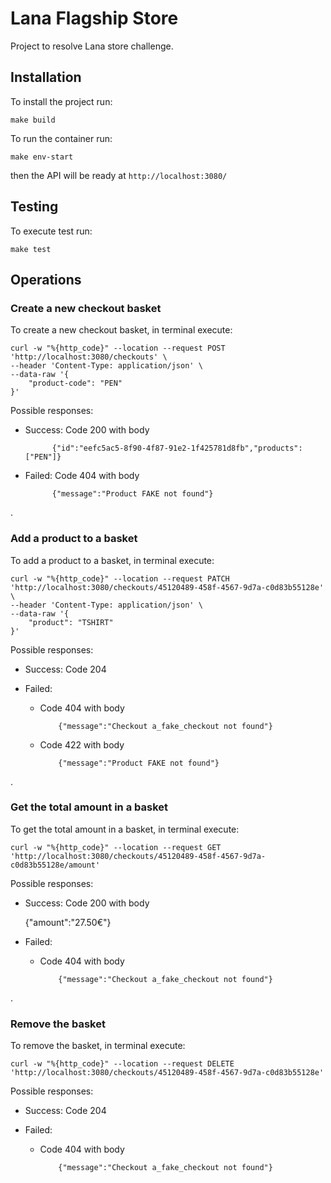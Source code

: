 # Lana Flagship Store

Project to resolve Lana store challenge.


## Installation

To install the project run:

    make build

To run the container run:

    make env-start

then the API will be ready at `http://localhost:3080/`


## Testing

To execute test run:

    make test


## Operations

### Create a new checkout basket

To create a new checkout basket, in terminal execute:

    curl -w "%{http_code}" --location --request POST 'http://localhost:3080/checkouts' \
    --header 'Content-Type: application/json' \
    --data-raw '{
        "product-code": "PEN"
    }'

Possible responses:
- Success: Code 200 with body

            {"id":"eefc5ac5-8f90-4f87-91e2-1f425781d8fb","products":["PEN"]}

- Failed: Code 404 with body

            {"message":"Product FAKE not found"}

.

### Add a product to a basket

To add a product to a basket, in terminal execute:

    curl -w "%{http_code}" --location --request PATCH 'http://localhost:3080/checkouts/45120489-458f-4567-9d7a-c0d83b55128e' \
    --header 'Content-Type: application/json' \
    --data-raw '{
        "product": "TSHIRT"
    }'

Possible responses:
- Success: Code 204

- Failed:

  - Code 404 with body

            {"message":"Checkout a_fake_checkout not found"}

  - Code 422 with body

            {"message":"Product FAKE not found"}

.


### Get the total amount in a basket

To get the total amount in a basket, in terminal execute:

    curl -w "%{http_code}" --location --request GET 'http://localhost:3080/checkouts/45120489-458f-4567-9d7a-c0d83b55128e/amount'

Possible responses:
- Success: Code 200 with body

    {"amount":"27.50€"}

- Failed:

  - Code 404 with body

            {"message":"Checkout a_fake_checkout not found"}

.

### Remove the basket

To remove the basket, in terminal execute:

    curl -w "%{http_code}" --location --request DELETE 'http://localhost:3080/checkouts/45120489-458f-4567-9d7a-c0d83b55128e'

Possible responses:
- Success: Code 204

- Failed:

  - Code 404 with body

            {"message":"Checkout a_fake_checkout not found"}